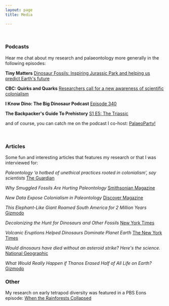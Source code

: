 ```yaml
---
layout: page
title: Media

---
```


<br/>

### Podcasts

Hear me chat about my research and palaeontology more generally in the following episodes:

**Tiny Matters**
[Dinosaur Fossils: Inspiring Jurassic Park and helping us predict Earth's future](https://www.acs.org/content/acs/en/pressroom/tiny-matters/dinosaur-fossils-inspiring-jurassic-park-and-helping-us-predict-earths-future.html)


**CBC: Quirks and Quarks**
[Researchers call for a new awareness of scientific colonialism](https://www.cbc.ca/listen/live-radio/1-51-quirks-and-quarks/clip/15890600-researchers-call-awareness-scientific-colonialism)


**I Know Dino: The Big Dinosaur Podcast**
[Episode 340](https://iknowdino.com/amygdalodon-episode-340/)


**The Backpacker's Guide To Prehistory**
[S1 E5: The Triassic](https://www.prehistoryguide.co.uk/)



and of course, you can catch me on the podcast I co-host:
[PalaeoParty!](https://open.spotify.com/show/3qKMhQYZyJDPd8uXJkN3hx)



<br/>

### Articles

Some fun and interesting articles that features my research or that I was interviewed for:

*Paleontology ‘a hotbed of unethical practices rooted in colonialism’, say scientists*
[The Guardian](https://www.theguardian.com/uk-news/2022/mar/02/paleontology-a-hotbed-of-unethical-practices-rooted-in-colonialism-say-scientists)

*Why Smuggled Fossils Are Hurting Paleontology*
[Smithsonian Magazine](https://www.smithsonianmag.com/science-nature/why-smuggled-fossils-are-hurting-paleontology-180979480/)

*New Data Expose Colonialism in Paleontology*
[Discover Magazine](https://www.discovermagazine.com/the-sciences/new-data-expose-colonialism-in-paleontology)

*This Elephant-Like Giant Roamed South America for 2 Million Years*
[Gizmodo](https://gizmodo.com/this-elephant-like-giant-roamed-south-america-for-2-mil-1848410414)

*Decolonizing the Hunt for Dinosaurs and Other Fossils*
[New York Times](https://www.nytimes.com/2021/03/22/science/dinosaurs-fossils-colonialism.html)

*Volcanic Eruptions Helped Dinosaurs Dominate Planet Earth*
[The New York Times](https://www.nytimes.com/2021/09/27/science/dinosaurs-volcanoes-triassic.html)

*Would dinosaurs have died without an asteroid strike? Here's the science.*
[National Geographic](https://www.nationalgeographic.com/science/article/would-dinosaurs-have-died-off-without-asteroid-fossils-paleontology)

*What Would Really Happen if Thanos Erased Half of All Life on Earth?* [Gizmodo](https://gizmodo.com/what-would-really-happen-if-thanos-erased-half-of-all-l-1834107585)



### Other

My research on early tetrapod diversity was featured in a PBS Eons episode: [When the Rainforests Collapsed](https://www.youtube.com/watch?v=sFHTA8dKceI)


